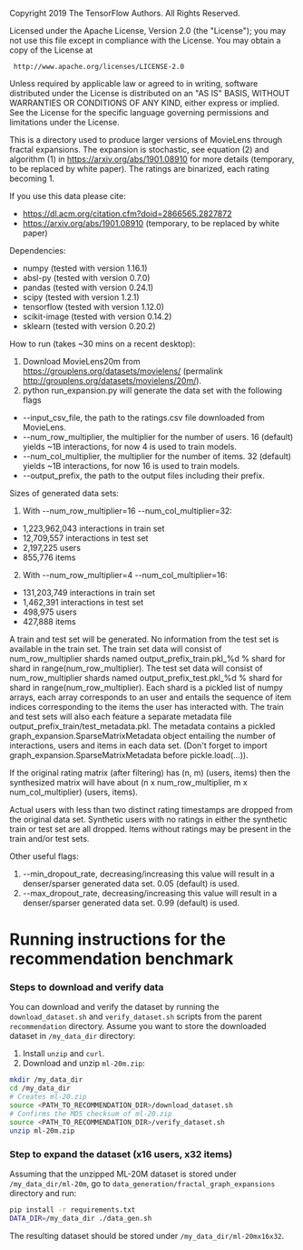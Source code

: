 Copyright 2019 The TensorFlow Authors. All Rights Reserved.

Licensed under the Apache License, Version 2.0 (the "License");
you may not use this file except in compliance with the License.
You may obtain a copy of the License at

     http://www.apache.org/licenses/LICENSE-2.0

Unless required by applicable law or agreed to in writing, software
distributed under the License is distributed on an "AS IS" BASIS,
WITHOUT WARRANTIES OR CONDITIONS OF ANY KIND, either express or implied.
See the License for the specific language governing permissions and
limitations under the License.



This is a directory used to produce larger versions of MovieLens through
  fractal expansions. The expansion is stochastic, see equation (2) and
  algorithm (1) in https://arxiv.org/abs/1901.08910 for more details
  (temporary, to be replaced by white paper). The ratings are binarized,
  each rating becoming 1.

If you use this data please cite:
  * https://dl.acm.org/citation.cfm?doid=2866565.2827872
  * https://arxiv.org/abs/1901.08910 (temporary, to be replaced by white paper)

Dependencies:
  * numpy (tested with version 1.16.1)
  * absl-py (tested with version 0.7.0)
  * pandas (tested with version 0.24.1)
  * scipy (tested with version 1.2.1)
  * tensorflow (tested with version 1.12.0)
  * scikit-image (tested with version 0.14.2)
  * sklearn (tested with version 0.20.2)

How to run (takes ~30 mins on a recent desktop):
  1) Download MovieLens20m from https://grouplens.org/datasets/movielens/
  (permalink http://grouplens.org/datasets/movielens/20m/).
  2) python run_expansion.py will generate the data set with the following flags
  * --input_csv_file, the path to the ratings.csv file downloaded
    from MovieLens.
  * --num_row_multiplier, the multiplier for the number of users.
    16 (default) yields ~1B interactions, for now 4 is used to train models.
  * --num_col_multiplier, the multiplier for the number of items.
    32 (default) yields ~1B interactions, for now 16 is used to train models.
  * --output_prefix, the path to the output files including their prefix.

Sizes of generated data sets:
  1) With --num_row_multiplier=16 --num_col_multiplier=32:
  * 1,223,962,043 interactions in train set
  * 12,709,557 interactions in test set
  * 2,197,225 users
  * 855,776 items
  2) With --num_row_multiplier=4 --num_col_multiplier=16:
  * 131,203,749 interactions in train set
  * 1,462,391 interactions in test set
  * 498,975 users
  * 427,888 items

A train and test set will be generated. No information from the test set is
  available in the train set.
The train set data will consist of num_row_multiplier shards named
  output_prefix_train.pkl_%d % shard for shard in range(num_row_multiplier).
The test set data will consist of num_row_multiplier shards named
  output_prefix_test.pkl_%d % shard for shard in range(num_row_multiplier).
Each shard is a pickled list of numpy arrays, each array corresponds to an user
  and entails the sequence of item indices corresponding to the items the user
  has interacted with.
The train and test sets will also each feature a separate metadata file
  output_prefix_train/test_metadata.pkl. The metadata contains a pickled
  graph_expansion.SparseMatrixMetadata object entailing the number of
  interactions, users and items in each data set. (Don't forget to import
  graph_expansion.SparseMatrixMetadata before pickle.load(...)).

If the original rating matrix (after filtering) has (n, m) (users, items) then
  the synthesized matrix will have about
  (n x num_row_multiplier, m x num_col_multiplier) (users, items).

Actual users with less than two distinct rating timestamps are dropped from
  the original data set. Synthetic users with no ratings in either the synthetic
  train or test set are all dropped. Items without ratings may be present in
  the train and/or test sets.

Other useful flags:
  1) --min_dropout_rate, decreasing/increasing this value will result in
    a denser/sparser generated data set. 0.05 (default) is used.
  2) --max_dropout_rate, decreasing/increasing this value will result in
    a denser/sparser generated data set. 0.99 (default) is used.

# Running instructions for the recommendation benchmark

### Steps to download and verify data

You can download and verify the dataset by running the `download_dataset.sh` and `verify_dataset.sh` scripts from the parent `recommendation` directory.
Assume you want to store the downloaded dataset in `/my_data_dir` directory:

1. Install `unzip` and `curl`.
2. Download and unzip `ml-20m.zip`:
```bash
mkdir /my_data_dir
cd /my_data_dir
# Creates ml-20.zip
source <PATH_TO_RECOMMENDATION_DIR>/download_dataset.sh
# Confirms the MD5 checksum of ml-20.zip
source <PATH_TO_RECOMMENDATION_DIR>/verify_dataset.sh
unzip ml-20m.zip
```

### Step to expand the dataset (x16 users, x32 items)

Assuming that the unzipped ML-20M dataset is stored under `/my_data_dir/ml-20m`, 
go to `data_generation/fractal_graph_expansions` directory and run:

```bash
pip install -r requirements.txt
DATA_DIR=/my_data_dir ./data_gen.sh
```

The resulting dataset should be stored under `/my_data_dir/ml-20mx16x32`.
